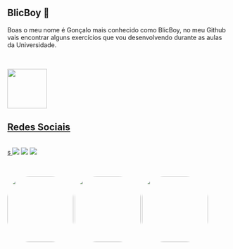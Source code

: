 ## BlicBoy 💎

<p>Boas o meu nome é Gonçalo mais conhecido como BlicBoy, no meu Github vais encontrar alguns exercícios que vou desenvolvendo durante as aulas da Universidade.</p>

##
<br>
<a href="https://github.com/BlicBoy">
<img height="90em" src="https://github-readme-stats.vercel.app/api/top-langs/?username=BlicBoy&layout=compact&langs_count=7&theme=dark"/>


## Redes Sociais
<br>s
<a href="https://www.instagram.com/blicboy_/" target="_blank"><img src="https://img.shields.io/badge/Instagram-E4405F?style=for-the-badge&logo=instagram&logoColor=white" target="_blank"></a> <a href="https://www.linkedin.com/in/gon%C3%A7alo-oliveira-dev/" target="_blank"><img src="https://img.shields.io/badge/LinkedIn-0077B5?style=for-the-badge&logo=linkedin&logoColor=white" target="_blank"></a> <a href="https://www.youtube.com/channel/UC4SnHI48-a_YlSOf-0jpoGQ" target="_blank"><img src="https://img.shields.io/badge/YouTube-FF0000?style=for-the-badge&logo=youtube&logoColor=white" target="_blank"></a>


##
  
<br>
<img align="left" alt="" height="150" style="border-radius:50px;" src="http://24.media.tumblr.com/90e3da3bd5efa3eed4588e6b37f14156/tumblr_myx63iI9qF1r4y6vgo1_500.gif">
  
  <img align="left" alt="" height="150" style="border-radius:50px;" src="https://img1.picmix.com/output/stamp/normal/0/9/0/4/1604090_a14a5.gif">
  
  <img align="left" alt="" height="150" style="border-radius:50px;" src="https://c.tenor.com/5ry-200hErMAAAAM/hacker-hacker-man.gif">

  
